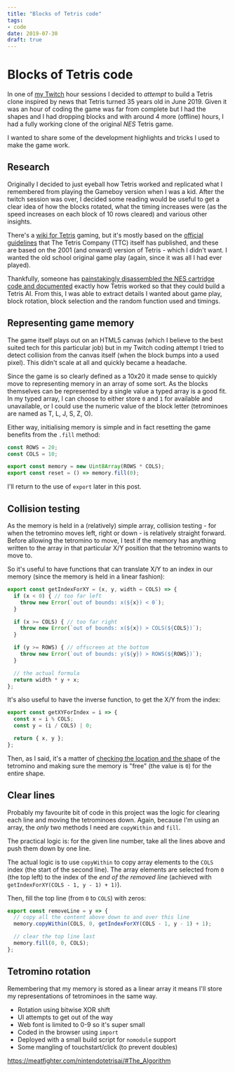 ```yaml
---
title: "Blocks of Tetris code"
tags:
- code
date: 2019-07-30
draft: true
---
```


# Blocks of Tetris code

In one of [my Twitch](https://www.twitch.tv/remysharp) hour sessions I decided to _attempt_ to build a Tetris clone inspired by news that Tetris turned 35 years old in June 2019. Given it was an hour of coding the game was far from complete but I had the shapes and I had dropping blocks and with around 4 more (offline) hours, I had a fully working clone of the original _NES_ Tetris game.

I wanted to share some of the development highlights and tricks I used to make the game work.

<!--more-->

## Research

Originally I decided to just eyeball how Tetris worked and replicated what I remembered from playing the Gameboy version when I was a kid. After the twitch session was over, I decided some reading would be useful to get a clear idea of how the blocks rotated, what the timing increases were (as the speed increases on each block of 10 rows cleared) and various other insights.

There's a [wiki for Tetris](https://tetris.fandom.com/wiki/Tetris_Wiki) gaming, but it's mostly based on the [official guidelines](https://tetris.fandom.com/wiki/Tetris_Guideline) that The Tetris Company (TTC) itself has published, and these are based on the 2001 (and onward) version of Tetris - which I didn't want. I wanted the old school original game play (again, since it was all I had ever played).

Thankfully, someone has [painstakingly disassembled the NES cartridge code and documented](https://meatfighter.com/nintendotetrisai/) exactly how Tetris worked so that they could build a Tetris AI. From this, I was able to extract details I wanted about game play, block rotation, block selection and the random function used and timings.

## Representing game memory

The game itself plays out on an HTML5 canvas (which I believe to the best suited tech for this particular job) but in my Twitch coding attempt I tried to detect collision from the canvas itself (when the block bumps into a used pixel). This didn't scale at all and quickly became a headache.

Since the game is so clearly defined as a 10x20 it made sense to quickly move to representing memory in an array of some sort. As the blocks themselves can be represented by a single value a typed array is a good fit. In my typed array, I can choose to either store `0` and `1` for available and unavailable, or I could use the numeric value of the block letter (tetrominoes are named as T, L, J, S, Z, O).

Either way, initialising memory is simple and in fact resetting the game benefits from the `.fill` method:

```js
const ROWS = 20;
const COLS = 10;

export const memory = new Uint8Array(ROWS * COLS);
export const reset = () => memory.fill(0);
```

I'll return to the use of `export` later in this post.

## Collision testing

As the memory is held in a (relatively) simple array, collision testing - for when the tetromino moves left, right or down - is relatively straight forward. Before allowing the tetromino to move, I test if the memory has anything written to the array in that particular X/Y position that the tetromino wants to move to.

So it's useful to have functions that can translate X/Y to an index in our memory (since the memory is held in a linear fashion):

```js
export const getIndexForXY = (x, y, width = COLS) => {
  if (x < 0) { // too far left
    throw new Error(`out of bounds: x(${x}) < 0`);
  }

  if (x >= COLS) { // too far right
    throw new Error(`out of bounds: x(${x}) > COLS(${COLS})`);
  }

  if (y >= ROWS) { // offscreen at the bottom
    throw new Error(`out of bounds: y(${y}) > ROWS(${ROWS})`);
  }

  // the actual formula
  return width * y + x;
};
```

It's also useful to have the inverse function, to get the X/Y from the index:

```js
export const getXYForIndex = i => {
  const x = i % COLS;
  const y = (i / COLS) | 0;

  return { x, y };
};
```

Then, as I said, it's a matter of [checking the location and the shape](https://github.com/remy/tetrisy/blob/be715b0d6521ee22d02c5aff5c17b8320ef0e5c0/src/memory.js#L97-L118) of the tetromino and making sure the memory is "free" (the value is `0`) for the entire shape.

## Clear lines

Probably my favourite bit of code in this project was the logic for clearing each line and moving the tetrominoes down. Again, because I'm using an array, the _only_ two methods I need are `copyWithin` and `fill`.

The practical logic is: for the given line number, take all the lines above and push them down by one line.

The actual logic is to use `copyWithin` to copy array elements to the `COLS` index (the start of the second line). The array elements are selected from `0` (the top left) to the index of the _end of the removed line_ (achieved with `getIndexForXY(COLS - 1, y - 1) + 1)`).

<!-- insert drawing -->

Then, fill the top line (from `0` to `COLS`) with zeros:

```js
export const removeLine = y => {
  // copy all the content above down to and over this line
  memory.copyWithin(COLS, 0, getIndexForXY(COLS - 1, y - 1) + 1);

  // clear the top line last
  memory.fill(0, 0, COLS);
};
```

## Tetromino rotation

Remembering that my memory is stored as a linear array it means I'll store my representations of tetrominoes in the same way.

- Rotation using bitwise XOR shift
- UI attempts to get out of the way
- Web font is limited to 0-9 so it's super small
- Coded in the browser using `import`
- Deployed with a small build script for `nomodule` support
- Some mangling of touchstart/click (to prevent doubles)

https://meatfighter.com/nintendotetrisai/#The_Algorithm

